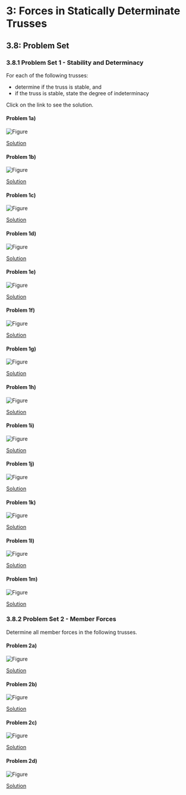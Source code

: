 # 3: Forces in Statically Determinate Trusses

## 3.8: Problem Set

### 3.8.1 Problem Set 1 - Stability and Determinacy

For each of the following trusses:

* determine if the truss is stable, and
* if the truss is stable, state the degree of indeterminacy

Click on the link to see the solution.

#### Problem 1a)

![Figure](../../images/sdtrusses/problems/ps-truss-01.svg)

[Solution](../../images/sdtrusses/problems/ps-truss-01-soln.svg)


#### Problem 1b)

![Figure](../../images/sdtrusses/problems/ps-truss-02.svg)

[Solution](../../images/sdtrusses/problems/ps-truss-02-soln.svg)


#### Problem 1c)

![Figure](../../images/sdtrusses/problems/ps-truss-03.svg)

[Solution](../../images/sdtrusses/problems/ps-truss-03-soln.svg)


#### Problem 1d)

![Figure](../../images/sdtrusses/problems/ps-truss-04.svg)

[Solution](../../images/sdtrusses/problems/ps-truss-04-soln.svg)


#### Problem 1e)

![Figure](../../images/sdtrusses/problems/ps-truss-05.svg)

[Solution](../../images/sdtrusses/problems/ps-truss-05-soln.svg)


#### Problem 1f)

![Figure](../../images/sdtrusses/problems/ps-truss-06.svg)

[Solution](../../images/sdtrusses/problems/ps-truss-06-soln.svg)


#### Problem 1g)

![Figure](../../images/sdtrusses/problems/ps-truss-07.svg)

[Solution](../../images/sdtrusses/problems/ps-truss-07-soln.svg)


#### Problem 1h)

![Figure](../../images/sdtrusses/problems/ps-truss-08.svg)

[Solution](../../images/sdtrusses/problems/ps-truss-08-soln.svg)


#### Problem 1i)

![Figure](../../images/sdtrusses/problems/ps-truss-09.svg)

[Solution](../../images/sdtrusses/problems/ps-truss-09-soln.svg)


#### Problem 1j)

![Figure](../../images/sdtrusses/problems/ps-truss-12.svg)

[Solution](../../images/sdtrusses/problems/ps-truss-12-soln.svg)


#### Problem 1k)

![Figure](../../images/sdtrusses/problems/ps-truss-13.svg)

[Solution](../../images/sdtrusses/problems/ps-truss-13-soln.svg)


#### Problem 1l)

![Figure](../../images/sdtrusses/problems/ps-truss-14.svg)

[Solution](../../images/sdtrusses/problems/ps-truss-14-soln.svg)


#### Problem 1m)

![Figure](../../images/sdtrusses/problems/ps-truss-15.svg)

[Solution](../../images/sdtrusses/problems/ps-truss-15-soln.svg)

### 3.8.2 Problem Set 2 - Member Forces

Determine all member forces in the following trusses.

####   Problem 2a)

![Figure](../../images/sdtrusses/problems/ps-truss-10.svg)

[Solution](../../images/sdtrusses/problems/ps-truss-10-soln.svg)


####   Problem 2b)

![Figure](../../images/sdtrusses/problems/ps-truss-11.svg)

[Solution](../../images/sdtrusses/problems/ps-truss-11-soln.svg)


####   Problem 2c)

![Figure](../../images/sdtrusses/problems/ps-truss-16.svg)

[Solution](../../images/sdtrusses/problems/ps-truss-16-soln.svg)


####   Problem 2d)

![Figure](../../images/sdtrusses/problems/ps-truss-17.svg)

[Solution](../../images/sdtrusses/problems/ps-truss-17-soln.svg)

